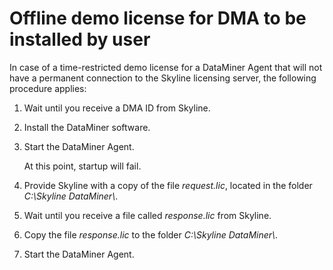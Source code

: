 # Offline demo license for DMA to be installed by user

In case of a time-restricted demo license for a DataMiner Agent that will not have a permanent connection to the Skyline licensing server, the following procedure applies:

1. Wait until you receive a DMA ID from Skyline.

2. Install the DataMiner software.

3. Start the DataMiner Agent.

    At this point, startup will fail.

4. Provide Skyline with a copy of the file *request.lic*, located in the folder *C:\\Skyline DataMiner\\*.

5. Wait until you receive a file called *response.lic* from Skyline.

6. Copy the file *response.lic* to the folder *C:\\Skyline DataMiner\\*.

7. Start the DataMiner Agent.


